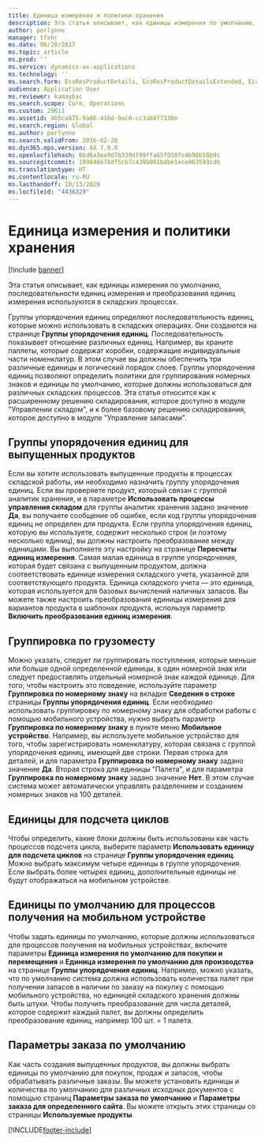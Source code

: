 ```yaml
---
title: Единица измерения и политики хранения
description: Эта статья описывает, как единицы измерения по умолчанию, последовательности единиц измерения и преобразования единиц измерения используются в складских процессах.
author: perlynne
manager: tfehr
ms.date: 06/20/2017
ms.topic: article
ms.prod: ''
ms.service: dynamics-ax-applications
ms.technology: ''
ms.search.form: EcoResProductDetails, EcoResProductDetailsExtended, EcoResStorageDimensionGroup, InventItemOrderSetup, UnitOfMeasureConversion, WHSRFMenuItem, WHSUOMSeqGroupTable
audience: Application User
ms.reviewer: kamaybac
ms.search.scope: Core, Operations
ms.custom: 29611
ms.assetid: 4b5ca875-9a06-416d-9ac0-cc3ab8f7338e
ms.search.region: Global
ms.author: perlynne
ms.search.validFrom: 2016-02-28
ms.dyn365.ops.version: AX 7.0.0
ms.openlocfilehash: 6bd6a3ea9d7b339df99ffa65f058fc4b98b58b9c
ms.sourcegitcommit: 199848e78df5cb7c439b001bdbe1ece963593cdb
ms.translationtype: HT
ms.contentlocale: ru-RU
ms.lasthandoff: 10/13/2020
ms.locfileid: "4436329"
---
```

# <a name="unit-of-measure-and-stocking-policies"></a>Единица измерения и политики хранения

[!include [banner](../includes/banner.md)]

Эта статья описывает, как единицы измерения по умолчанию, последовательности единиц измерения и преобразования единиц измерения используются в складских процессах.

Группы упорядочения единиц определяют последовательность единиц, которые можно использовать в складских операциях. Они создаются на странице **Группы упорядочения единиц**. Последовательность показывает отношение различных единиц. Например, вы храните паллеты, которые содержат коробки, содержащие индивидуальные части номенклатур. В этом случае вы должны обеспечить три различные единицы и логический порядок слоев. Группы упорядочения единиц позволяют определить политики для группирования номерных знаков и единицы по умолчанию, которые должны использоваться для различных складских процессов. Эта статья относится как к расширенному решению складирования, которое доступно в модуле "Управлении складом", и к более базовому решению складирования, которое доступно в модуле "Управление запасами".

## <a name="unit-sequence-groups-for-released-products"></a>Группы упорядочения единиц для выпущенных продуктов
Если вы хотите использовать выпущенные продукты в процессах складской работы, им необходимо назначить группу упорядочения единиц. Если вы проверяете продукт, который связан с группой аналитик хранения, и в параметре **Использовать процессы управления складом** для группы аналитик хранения задано значение **Да**, вы получаете сообщение об ошибке, если код группы упорядочения единиц не определен для продукта. Если группа упорядочения единиц, которую вы используете, содержит несколько строк (и поэтому несколько единиц), вы должны настроить преобразование между единицами. Вы выполняете эту настройку на странице **Пересчеты единиц измерения**. Самая малая единица в группе упорядочения, которая будет связана с выпущенным продуктом, должна соответствовать единице измерения складского учета, указанной для соответствующего продукта. Единица складского учета — это единица, которая используется для базовых вычислений наличных запасов. Вы можете также настроить преобразования единицы измерения для вариантов продукта в шаблонах продукта, используя параметр **Включить преобразования единиц измерения**.

## <a name="license-plate-grouping"></a>Группировка по грузоместу
Можно указать, следует ли группировать поступления, которые меньше или больше одной определенной единицы, в один номерной знак или следует предоставлять отдельный номерной знак каждой единице. Для того, чтобы настроить это поведение, используйте параметр **Группировка по номерному знаку** на вкладке **Сведения о строке** страницы **Группы упорядочения единиц**. Если необходимо использовать группировку по номерному знаку для обработки работы с помощью мобильного устройства, нужно выбрать параметр **Группировка по номерному знаку** в пункте меню **Мобильное устройство**. Например, вы используете мобильное устройство для того, чтобы зарегистрировать номенклатуру, которая связана с группой упорядочения единиц, имеющей две строки. Первая строка для деталей, и для параметра **Группировка по номерному знаку** задано значение **Да**. Вторая строка для единицы "Палета", и для параметра **Группировка по номерному знаку** задано значение **Нет**. В этом случае система может автоматически управлять разделением и созданием номерных знаков на 100 деталей.

## <a name="units-for-cycle-counting"></a>Единицы для подсчета циклов
Чтобы определить, какие блоки должны быть использованы как часть процессов подсчета цикла, выберите параметр **Использовать единицу для подсчета циклов** на странице **Группы упорядочения единиц**. Можно выбрать максимум четыре единицы в группе упорядочения. Если выбрать более четырех единиц, дополнительные единицы не будут отображаться на мобильном устройстве.

## <a name="default-units-for-mobile-device-receiving-processes"></a>Единицы по умолчанию для процессов получения на мобильном устройстве
Чтобы задать единицы по умолчанию, которые должны использоваться для процессов получения на мобильных устройствах, включите параметры **Единица измерения по умолчанию для покупки и перемещения** и **Единица измерения по умолчанию для производства** на странице **Группы упорядочения единиц**. Например, можно указать, что по умолчанию система должна использовать количества палет при получении запасов в наличии по заказу на покупку с помощью мобильного устройства, но единицей складского хранения должны быть штуки. Чтобы получить преобразование для числа деталей, которое содержит каждый палет, вы должны определить преобразование единиц, например 100 шт. = 1 палета.

## <a name="default-order-settings"></a>Параметры заказа по умолчанию
Как часть создания выпущенных продуктов, вы должны выбрать единицы по умолчанию для покупок, продаж и запасов, чтобы обрабатывать различные заказы. Вы можете установить единицы и количества по умолчанию для различных исходных документов с помощью страниц **Параметры заказа по умолчанию** и **Параметры заказа для определенного сайта**. Вы можете открыть этих страницы со страницы **Используемые продукты**.





[!INCLUDE[footer-include](../../includes/footer-banner.md)]